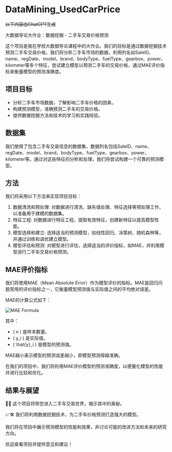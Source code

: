 # DataMining_UsedCarPrice

~~以下内容由ChatGPT生成~~

大数据导论大作业：数据挖掘 - 二手车交易价格预测

这个项目是我在学校大数据导论课程中的大作业。我们的目标是通过数据挖掘技术预测二手车交易价格。我们将分析二手车市场的数据，利用列名如SaleID、name、regDate、model、brand、bodyType、fuelType、gearbox、power、kilometer等多个特征，尝试建立模型以预测二手车的交易价格，通过MAE评价指标来衡量模型的预测准确度。

## 项目目标

- 分析二手车市场数据，了解影响二手车价格的因素。
- 构建预测模型，准确预测二手车的交易价格。
- 提供数据挖掘方法和技术的学习和实践经验。

## 数据集

我们使用了包含二手车交易信息的数据集，数据列名包括SaleID、name、regDate、model、brand、bodyType、fuelType、gearbox、power、kilometer等。通过对这些特征的分析和处理，我们将尝试构建一个可靠的预测模型。

## 方法

我们将采用以下方法来实现项目目标：

1. 数据清洗和预处理: 对数据进行清洗、缺失值处理、特征选择等预处理工作，以准备用于建模的数据集。
2. 特征工程: 对数据进行特征工程，提取有效特征，创建新特征以提高模型性能。
3. 模型选择和建立: 选择适当的预测模型，如线性回归、决策树、随机森林等，并通过训练和调优建立模型。
4. 模型评估和预测: 对模型进行评估，选择适当的评价指标，如MAE，并利用模型进行二手车交易价格预测。

## MAE评价指标

我们将使用MAE（Mean Absolute Error）作为模型评价的指标。MAE是回归问题常用的评价指标之一，它衡量模型预测值与实际值之间的平均绝对误差。

MAE的计算公式如下：

![MAE Formula](https://latex.codecogs.com/png.latex?MAE%20%3D%20%5Cfrac%7B1%7D%7Bn%7D%20%5Csum_%7Bi%3D1%7D%5E%7Bn%7D%20%7Cy_i%20-%20%5Chat%7By}_i%7C)

其中：
- \( n \) 是样本数量。
- \( y_i \) 是实际值。
- \( \hat{y}_i \) 是模型的预测值。

MAE越小表示模型的预测误差越小，即模型预测得越准确。

在我们的项目中，我们将利用MAE评价模型的预测准确度，以便量化模型的性能并进行比较和优化。


## 结果与展望

🚗✨  这个项目将带您进入二手车交易世界，揭示其中的奥秘。

📈🛠️  我们将利用数据挖掘技术，为二手车价格预测打造强大的模型。

我们将在项目中展示预测模型的性能和效果，并讨论可能的改进方法和未来的研究方向。

欢迎查看项目并提供意见和建议！
